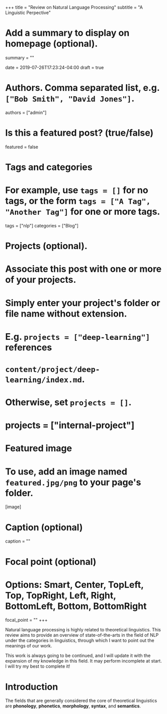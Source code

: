 +++
title = "Review on Natural Language Processing"
subtitle = "A Linguistic Perpective"

# Add a summary to display on homepage (optional).
summary = ""

date = 2019-07-26T17:23:24-04:00
draft = true

# Authors. Comma separated list, e.g. `["Bob Smith", "David Jones"]`.
authors = ["admin"]

# Is this a featured post? (true/false)
featured = false

# Tags and categories
# For example, use `tags = []` for no tags, or the form `tags = ["A Tag", "Another Tag"]` for one or more tags.
tags = ["nlp"]
categories = ["Blog"]

# Projects (optional).
#   Associate this post with one or more of your projects.
#   Simply enter your project's folder or file name without extension.
#   E.g. `projects = ["deep-learning"]` references 
#   `content/project/deep-learning/index.md`.
#   Otherwise, set `projects = []`.
# projects = ["internal-project"]

# Featured image
# To use, add an image named `featured.jpg/png` to your page's folder. 
[image]
  # Caption (optional)
  caption = ""

  # Focal point (optional)
  # Options: Smart, Center, TopLeft, Top, TopRight, Left, Right, BottomLeft, Bottom, BottomRight
  focal_point = ""
+++

Natural language processing is highly related to theoretical linguistics. This review aims to provide an overview of state-of-the-arts in the field of NLP under the categories in linguistics, through which I want to point out the meanings of our work.

This work is always going to be continued, and I will update it with the expansion of my knowledge in this field. It may perform incomplete at start. I will try my best to complete it!

# Introduction
The fields that are generally considered the core of theoretical linguistics are **phonology**, **phonetics**, **morphology**, **syntax**, and **semantics**.